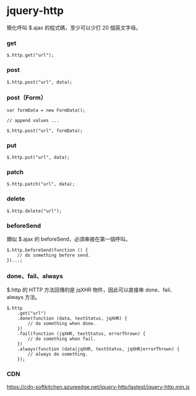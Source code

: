 # jquery-http

簡化呼叫 $.ajax 的程式碼，至少可以少打 20 個英文字母。

### get

    $.http.get("url");

### post

    $.http.post("url", data);

### post（Form）

    var formData = new FormData();
    
    // append values ...
    
    $.http.post("url", formData);

### put

    $.http.put("url", data);

### patch

    $.http.patch("url", data);

### delete

    $.http.delete("url");

### beforeSend

類似 $.ajax 的 beforeSend，必須串接在第一個呼叫。

    $.http.beforeSend(function () {
        // do something before send.
    })...;

### done、fail、always

$.http 的 HTTP 方法回傳的是 jqXHR 物件，因此可以直接串 done、fail、always 方法。

    $.http
        .get("url")
        .done(function (data, textStatus, jqXHR) {
            // do something when done.
        })
        .fail(function (jqXHR, textStatus, errorThrown) {
            // do something when fail.
        })
        .always(function (data|jqXHR, textStatus, jqXHR|errorThrown) {
            // always do something.
        });

### CDN

https://cdn-softkitchen.azureedge.net/jquery-http/lastest/jquery-http.min.js
